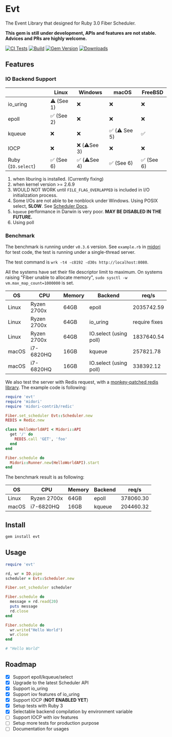 # Evt

The Event Library that designed for Ruby 3.0 Fiber Scheduler.

**This gem is still under development, APIs and features are not stable. Advices and PRs are highly welcome.**

[![CI Tests](https://github.com/dsh0416/evt/workflows/CI%20Tests/badge.svg)](https://github.com/dsh0416/evt/actions?query=workflow%3A%22Build%22)
[![Build](https://github.com/dsh0416/evt/workflows/Build/badge.svg)](https://github.com/dsh0416/evt/actions?query=workflow%3A%22CI+Tests%22)
[![Gem Version](https://badge.fury.io/rb/evt.svg)](https://rubygems.org/gems/evt)
[![Downloads](https://ruby-gem-downloads-badge.herokuapp.com/evt?type=total)](https://rubygems.org/gems/evt)

## Features

### IO Backend Support

|                 | Linux       | Windows     | macOS       | FreeBSD     |
| --------------- | ----------- | ------------| ----------- | ----------- |
| io_uring        | ⚠️  (See 1) | ❌          | ❌          | ❌          |
| epoll           | ✅  (See 2) | ❌          | ❌          | ❌          |
| kqueue          | ❌          | ❌          | ✅ (⚠️ See 5) | ✅          |
| IOCP            | ❌          | ❌ (⚠️See 3) | ❌          | ❌          |
| Ruby (`IO.select`) | ✅ (See 6) | ✅ (⚠️See 4) | ✅ (See 6) | ✅ (See 6) |

1. when liburing is installed. (Currently fixing)
2. when kernel version >= 2.6.9
3. WOULD NOT WORK until `FILE_FLAG_OVERLAPPED` is included in I/O initialization process.
4. Some I/Os are not able to be nonblock under Windows. Using POSIX select, **SLOW**. See [Scheduler Docs](https://docs.ruby-lang.org/en/master/doc/scheduler_md.html#label-IO).
5. `kqueue` performance in Darwin is very poor. **MAY BE DISABLED IN THE FUTURE.**
6. Using poll

### Benchmark

The benchmark is running under `v0.3.6` version. See `example.rb` in [midori](https://github.com/midori-rb/midori.rb) for test code, the test is running under a single-thread server.

The test command is `wrk -t4 -c8192 -d30s http://localhost:8080`.

All the systems have set their file descriptor limit to maximum.
On systems raising "Fiber unable to allocate memory", `sudo sysctl -w vm.max_map_count=1000000` is set.

| OS    | CPU         | Memory | Backend                | req/s         |
| ----- | ----------- | ------ | ---------------------- | ------------- |
| Linux | Ryzen 2700x | 64GB   | epoll                  | 2035742.59    |
| Linux | Ryzen 2700x | 64GB   | io_uring               | require fixes |
| Linux | Ryzen 2700x | 64GB   | IO.select (using poll) | 1837640.54    |
| macOS | i7-6820HQ   | 16GB   | kqueue                 | 257821.78     |
| macOS | i7-6820HQ   | 16GB   | IO.select (using poll) | 338392.12     |

We also test the server with Redis request, with a [monkey-patched redis library](https://github.com/midori-rb/midori-contrib/blob/master/lib/midori-contrib/redic.rb). The example code is following:

```ruby
require 'evt'
require 'midori'
require 'midori-contrib/redic'

Fiber.set_scheduler Evt::Scheduler.new
REDIS = Redic.new

class HelloWorldAPI < Midori::API
  get '/' do
    REDIS.call 'GET', 'foo'
  end
end

Fiber.schedule do
  Midori::Runner.new(HelloWorldAPI).start
end
```

The benchmark result is as following:

| OS    | CPU         | Memory | Backend | req/s     |
| ----- | ----------- | ------ | ------- | --------- |
| Linux | Ryzen 2700x | 64GB   | epoll   | 378060.30 |
| macOS | i7-6820HQ   | 16GB   | kqueue  | 204460.32 |

## Install

```bash
gem install evt
```

## Usage

```ruby
require 'evt'

rd, wr = IO.pipe
scheduler = Evt::Scheduler.new

Fiber.set_scheduler scheduler

Fiber.schedule do
  message = rd.read(20)
  puts message
  rd.close
end

Fiber.schedule do
  wr.write("Hello World")
  wr.close
end

# "Hello World"
```

## Roadmap

- [x] Support epoll/kqueue/select
- [x] Upgrade to the latest Scheduler API
- [x] Support io_uring
- [x] Support iov features of io_uring
- [x] Support IOCP (**NOT ENABLED YET**)
- [x] Setup tests with Ruby 3
- [x] Selectable backend compilation by environment variable
- [ ] Support IOCP with iov features
- [ ] Setup more tests for production purpose
- [ ] Documentation for usages
